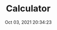 ---
id: 16
title: Calculator 
file-slug: calculator
date: Oct 03, 2021 20:34:23
feature: false
category: icons
angle: dynamic
clay: https://3dicons.sgp1.cdn.digitaloceanspaces.com/v1/dynamic/clay/calculator-dynamic-clay.png
gradient: https://3dicons.sgp1.cdn.digitaloceanspaces.com/v1/dynamic/gradient/calculator-dynamic-gradient.png
color: https://3dicons.sgp1.cdn.digitaloceanspaces.com/v1/dynamic/color/calculator-dynamic-color.png
premium: https://3dicons.sgp1.cdn.digitaloceanspaces.com/v1/dynamic/premium/calculator-dynamic-premium.png
---